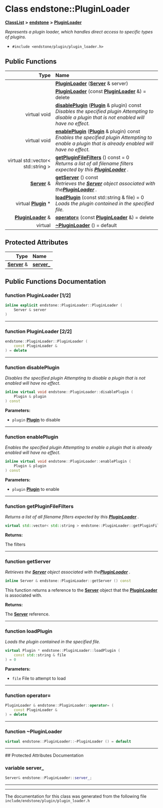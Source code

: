 

# Class endstone::PluginLoader



[**ClassList**](annotated.md) **>** [**endstone**](namespaceendstone.md) **>** [**PluginLoader**](classendstone_1_1PluginLoader.md)



_Represents a plugin loader, which handles direct access to specific types of plugins._ 

* `#include <endstone/plugin/plugin_loader.h>`





































## Public Functions

| Type | Name |
| ---: | :--- |
|   | [**PluginLoader**](#function-pluginloader-12) ([**Server**](classendstone_1_1Server.md) & server) <br> |
|   | [**PluginLoader**](#function-pluginloader-22) (const [**PluginLoader**](classendstone_1_1PluginLoader.md) &) = delete<br> |
| virtual void | [**disablePlugin**](#function-disableplugin) ([**Plugin**](classendstone_1_1Plugin.md) & plugin) const<br>_Disables the specified plugin Attempting to disable a plugin that is not enabled will have no effect._  |
| virtual void | [**enablePlugin**](#function-enableplugin) ([**Plugin**](classendstone_1_1Plugin.md) & plugin) const<br>_Enables the specified plugin Attempting to enable a plugin that is already enabled will have no effect._  |
| virtual std::vector&lt; std::string &gt; | [**getPluginFileFilters**](#function-getpluginfilefilters) () const = 0<br>_Returns a list of all filename filters expected by this_ [_**PluginLoader**_](classendstone_1_1PluginLoader.md) _._ |
|  [**Server**](classendstone_1_1Server.md) & | [**getServer**](#function-getserver) () const<br>_Retrieves the_ [_**Server**_](classendstone_1_1Server.md) _object associated with the_[_**PluginLoader**_](classendstone_1_1PluginLoader.md) _._ |
| virtual [**Plugin**](classendstone_1_1Plugin.md) \* | [**loadPlugin**](#function-loadplugin) (const std::string & file) = 0<br>_Loads the plugin contained in the specified file._  |
|  [**PluginLoader**](classendstone_1_1PluginLoader.md) & | [**operator=**](#function-operator) (const [**PluginLoader**](classendstone_1_1PluginLoader.md) &) = delete<br> |
| virtual  | [**~PluginLoader**](#function-pluginloader) () = default<br> |








## Protected Attributes

| Type | Name |
| ---: | :--- |
|  [**Server**](classendstone_1_1Server.md) & | [**server\_**](#variable-server_)  <br> |




















## Public Functions Documentation




### function PluginLoader [1/2]

```C++
inline explicit endstone::PluginLoader::PluginLoader (
    Server & server
) 
```




<hr>



### function PluginLoader [2/2]

```C++
endstone::PluginLoader::PluginLoader (
    const PluginLoader &
) = delete
```




<hr>



### function disablePlugin 

_Disables the specified plugin Attempting to disable a plugin that is not enabled will have no effect._ 
```C++
inline virtual void endstone::PluginLoader::disablePlugin (
    Plugin & plugin
) const
```





**Parameters:**


* `plugin` [**Plugin**](classendstone_1_1Plugin.md) to disable 




        

<hr>



### function enablePlugin 

_Enables the specified plugin Attempting to enable a plugin that is already enabled will have no effect._ 
```C++
inline virtual void endstone::PluginLoader::enablePlugin (
    Plugin & plugin
) const
```





**Parameters:**


* `plugin` [**Plugin**](classendstone_1_1Plugin.md) to enable 




        

<hr>



### function getPluginFileFilters 

_Returns a list of all filename filters expected by this_ [_**PluginLoader**_](classendstone_1_1PluginLoader.md) _._
```C++
virtual std::vector< std::string > endstone::PluginLoader::getPluginFileFilters () const = 0
```





**Returns:**

The filters 





        

<hr>



### function getServer 

_Retrieves the_ [_**Server**_](classendstone_1_1Server.md) _object associated with the_[_**PluginLoader**_](classendstone_1_1PluginLoader.md) _._
```C++
inline Server & endstone::PluginLoader::getServer () const
```



This function returns a reference to the [**Server**](classendstone_1_1Server.md) object that the [**PluginLoader**](classendstone_1_1PluginLoader.md) is associated with.




**Returns:**

The [**Server**](classendstone_1_1Server.md) reference. 





        

<hr>



### function loadPlugin 

_Loads the plugin contained in the specified file._ 
```C++
virtual Plugin * endstone::PluginLoader::loadPlugin (
    const std::string & file
) = 0
```





**Parameters:**


* `file` File to attempt to load 




        

<hr>



### function operator= 

```C++
PluginLoader & endstone::PluginLoader::operator= (
    const PluginLoader &
) = delete
```




<hr>



### function ~PluginLoader 

```C++
virtual endstone::PluginLoader::~PluginLoader () = default
```




<hr>
## Protected Attributes Documentation




### variable server\_ 

```C++
Server& endstone::PluginLoader::server_;
```




<hr>

------------------------------
The documentation for this class was generated from the following file `include/endstone/plugin/plugin_loader.h`

